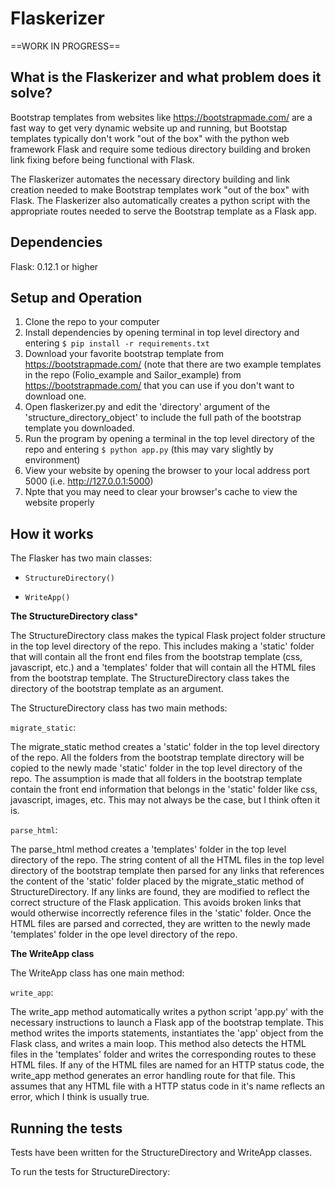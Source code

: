 # Flaskerizer

==WORK IN PROGRESS==

## What is the Flaskerizer and what problem does it solve?

Bootstrap templates from websites like https://bootstrapmade.com/ are a fast way to get very dynamic website up and running, but Bootstap templates typically don't work "out of the box" with the python web framework Flask and require some tedious directory building and broken link fixing before being functional with Flask. 

The Flaskerizer automates the necessary directory building and link creation needed to make Bootstrap templates work "out of the box" with Flask. The Flaskerizer also automatically creates a python script with the appropriate routes needed to serve the Bootstrap template as a Flask app.

## Dependencies

Flask: 0.12.1 or higher

## Setup and Operation

1. Clone the repo to your computer
2. Install dependencies by opening terminal in top level directory and entering `$ pip install -r requirements.txt` 
3. Download your favorite bootstrap template from https://bootstrapmade.com/ (note that there are two example templates in the repo (Folio_example and Sailor_example) from https://bootstrapmade.com/ that you can use if you don't want to download one. 
4. Open flaskerizer.py and edit the 'directory' argument of the 'structure_directory_object' to include the full path of the bootstrap template you downloaded.
5. Run the program by opening a terminal in the top level directory of the repo and entering `$ python app.py` (this may vary slightly by environment)
6. View your website by opening the browser to your local address port 5000 (i.e. http://127.0.0.1:5000)
7. Npte that you may need to clear your browser's cache to view the website properly

## How it works

The Flasker has two main classes:
* `StructureDirectory()`

* `WriteApp()`

**The StructureDirectory class***

The StructureDirectory class makes the typical Flask project folder structure in the top level directory of the repo. This includes making a 'static' folder that will contain all the front end files from the bootstrap template (css, javascript, etc.) and a 'templates' folder that will contain all the HTML files from the bootstrap template. The StructureDirectory class takes the directory of the bootstrap template as an argument. 

The StructureDirectory class has two main methods:

`migrate_static`:

The migrate_static method creates a 'static' folder in the top level directory of the repo. All the folders from the bootstrap template directory will be copied to the newly made 'static' folder in the top level directory of the repo. The assumption is made that all folders in the bootstrap template contain the front end information that belongs in the 'static' folder like css, javascript, images, etc. This may not always be the case, but I think often it is. 

`parse_html`:

The parse_html method creates a 'templates' folder in the top level directory of the repo. The string content of all the HTML files in the top level directory of the bootstrap template then parsed for any links that references the content of the 'static' folder placed by the migrate_static method of StructureDirectory. If any links are found, they are modified to reflect the correct structure of the Flask application. This avoids broken links that would otherwise incorrectly reference files in the 'static' folder. Once the HTML files are parsed and corrected, they are written to the newly made 'templates' folder in the ope level directory of the repo. 

**The WriteApp class**


The WriteApp class has one main method:

`write_app`:

The write_app method automatically writes a python script 'app.py' with the necessary instructions to launch a Flask app of the bootstrap template. This method writes the imports statements, instantiates the 'app' object from the Flask class, and writes a main loop. This method also detects the HTML files in the 'templates' folder and writes the corresponding routes to these HTML files. If any of the HTML files are named for an HTTP status code, the write_app method generates an error handling route for that file. This assumes that any HTML file with a HTTP status code in it's name reflects an error, which I think is usually true. 

## Running the tests

Tests have been written for the StructureDirectory and WriteApp classes. 

To run the tests for StructureDirectory: 





